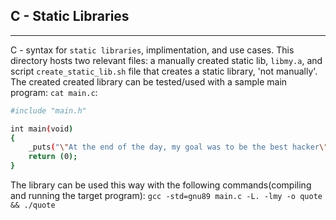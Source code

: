## C - Static Libraries
---
C - syntax for ```static libraries```, implimentation, and use cases.
This directory hosts two relevant files: a manually created static lib, ```libmy.a```, and script ```create_static_lib.sh``` file that creates a static library, 'not manually'.
The created created library can be tested/used with a sample main program:
```cat main.c```:
```bash
#include "main.h"

int main(void)
{
    _puts("\"At the end of the day, my goal was to be the best hacker\"\n\t- Kevin Mitnick");
    return (0);
}
```

The library can be used this way with the following commands(compiling and running the target program): ```gcc -std=gnu89 main.c -L. -lmy -o quote && ./quote```
